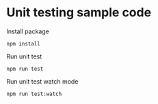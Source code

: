 # Unit testing sample code

Install package
```
npm install
```

Run unit test
```
npm run test
```

Run unit test watch mode
```
npm run test:watch
```
